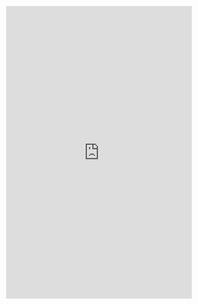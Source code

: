 <!--- For importing my Wordpress posts -->
	
<iframe src="https://feed.mikle.com/widget/v2/135966/?preloader-text=Loading" height="793px" width="100%" class="fw-iframe" scrolling="no" frameborder="0"></iframe>

